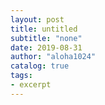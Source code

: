```yaml
---
layout: post
title: untitled
subtitle: "none"
date: 2019-08-31
author: "aloha1024"
catalog: true
tags:
- excerpt
---
```


